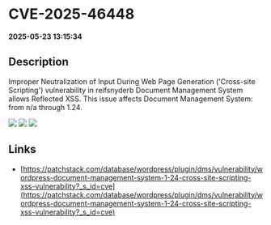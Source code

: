 # CVE-2025-46448

**2025-05-23 13:15:34**

## Description
Improper Neutralization of Input During Web Page Generation ('Cross-site Scripting') vulnerability in reifsnyderb Document Management System allows Reflected XSS. This issue affects Document Management System: from n/a through 1.24.

![](https://img.shields.io/static/v1?label=Score&message=7.1&color=red)
![](https://img.shields.io/static/v1?label=Severity&message=HIGH&color=red)
![](https://img.shields.io/static/v1?label=CWE&message=XSS&color=green)

## Links
- [https://patchstack.com/database/wordpress/plugin/dms/vulnerability/wordpress-document-management-system-1-24-cross-site-scripting-xss-vulnerability?_s_id=cve](https://patchstack.com/database/wordpress/plugin/dms/vulnerability/wordpress-document-management-system-1-24-cross-site-scripting-xss-vulnerability?_s_id=cve)
